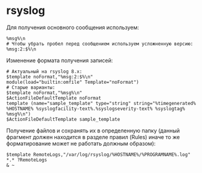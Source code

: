 # rsyslog

Для получения основного сообщения используем:

```
%msg%\n
# Чтобы убрать пробел перед сообщением используем усложненную версию:
%msg:2:$%\n
```

Изменение формата получения записей:

```
# Актуальный на rsyslog 8.x:
$template noFormat,"%msg:2:$%\n"
module(load="builtin:omfile" Template="noFormat")
# Старые варианты:
$template noFormat,"%msg%\n"
$ActionFileDefaultTemplate noFormat
template (name="sample_template" type="string" string="%timegenerated% %HOSTNAME% %syslogfacility-text%.%syslogseverity-text% %syslogtag% %msg%\n")
$ActionFileDefaultTemplate sample_template
```

Получение файлов и сохранять их в определенную папку (данный фрагмент должен находится в разделе правил (Rules) иначе то же форматирование может не работать должным образом):

```
$template RemoteLogs,"/var/log/rsyslog/%HOSTNAME%/%PROGRAMNAME%.log"
*.* ?RemoteLogs
& ~
```